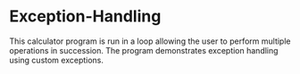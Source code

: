 # Exception-Handling
This calculator program is run in a loop allowing the user to perform multiple operations in succession. The program demonstrates exception handling using custom exceptions.
